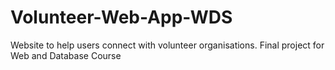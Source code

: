 # Volunteer-Web-App-WDS
Website to help users connect with volunteer organisations.
Final project for Web and Database Course
